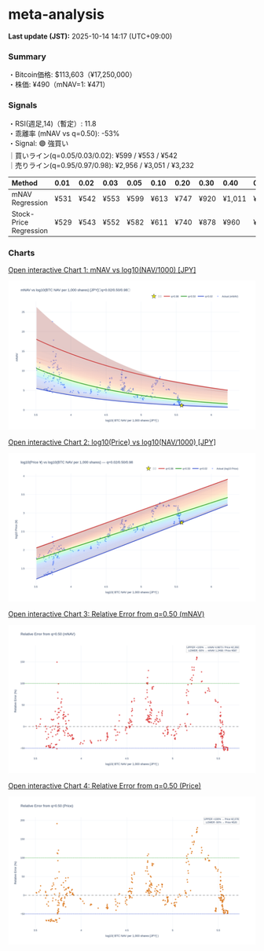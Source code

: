 # meta-analysis


<!--REPORT:START-->
**Last update (JST):** 2025-10-14 14:17 (UTC+09:00)

### Summary
・Bitcoin価格: $113,603（¥17,250,000）  
・株価: ¥490（mNAV=1: ¥471）

### Signals
・RSI(週足,14)（暫定）: 11.8  
・乖離率 (mNAV vs q=0.50): -53%  
・Signal: 🟣 強買い  
｜買いライン(q=0.05/0.03/0.02): ¥599 / ¥553 / ¥542  
｜売りライン(q=0.95/0.97/0.98): ¥2,956 / ¥3,051 / ¥3,232

| Method                 | 0.01   | 0.02   | 0.03   | 0.05   | 0.10   | 0.20   | 0.30   | 0.40   | 0.50   | 0.60   | 0.70   | 0.80   | 0.90   | 0.95   | 0.97   | 0.98   | 0.99   |
|:-----------------------|:-------|:-------|:-------|:-------|:-------|:-------|:-------|:-------|:-------|:-------|:-------|:-------|:-------|:-------|:-------|:-------|:-------|
| mNAV Regression        | ¥531   | ¥542   | ¥553   | ¥599   | ¥613   | ¥747   | ¥920   | ¥1,011 | ¥1,175 | ¥1,361 | ¥1,525 | ¥1,933 | ¥2,576 | ¥2,956 | ¥3,051 | ¥3,232 | ¥3,233 |
| Stock-Price Regression | ¥529   | ¥543   | ¥552   | ¥582   | ¥611   | ¥740   | ¥878   | ¥960   | ¥1,039 | ¥1,206 | ¥1,443 | ¥1,868 | ¥2,399 | ¥2,616 | ¥2,680 | ¥2,921 | ¥2,934 |

### Charts
[Open interactive Chart 1: mNAV vs log10(NAV/1000) [JPY]](https://tkzm240.github.io/meta-analysis/fig1.html)

![fig1](assets/fig1.png)

[Open interactive Chart 2: log10(Price) vs log10(NAV/1000) [JPY]](https://tkzm240.github.io/meta-analysis/fig2.html)

![fig2](assets/fig2.png)

[Open interactive Chart 3: Relative Error from q=0.50 (mNAV)](https://tkzm240.github.io/meta-analysis/fig3.html)

![fig3](assets/fig3.png)

[Open interactive Chart 4: Relative Error from q=0.50 (Price)](https://tkzm240.github.io/meta-analysis/fig4.html)

![fig4](assets/fig4.png)
<!--REPORT:END-->
